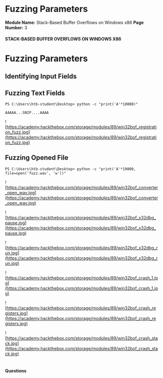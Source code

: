 <!--
 // Platform: Academy
// URL: https://academy.hackthebox.com/module/89/section/933
// Platform Version: V1
// Module ID: 89
// Module Name: Stack-Based Buffer Overflows on Windows x86
// Module Difficulty: Medium
// Section ID: 933
// Section Title: Fuzzing Parameters
// Page Title: Hack The Box - Academy
// Page Number: 3
-->

# Fuzzing Parameters

**Module Name:** Stack-Based Buffer Overflows on Windows x86 **Page Number:** 3

#### 

#### STACK-BASED BUFFER OVERFLOWS ON WINDOWS X86

# Fuzzing Parameters

## Identifying Input Fields

## Fuzzing Text Fields

``` powershell-session
PS C:\Users\htb-student\Desktop> python -c "print('A'*10000)"

AAAAA...SNIP....AAAA
```

![https://academy.hackthebox.com/storage/modules/89/win32bof_registration_fuzz.jpg](https://academy.hackthebox.com/storage/modules/89/win32bof_registration_fuzz.jpg)

## Fuzzing Opened File

``` powershell-session
PS C:\Users\htb-student\Desktop> python -c "print('A'*10000, file=open('fuzz.wav', 'w'))"
```

![https://academy.hackthebox.com/storage/modules/89/win32bof_converter_open_wav.jpg](https://academy.hackthebox.com/storage/modules/89/win32bof_converter_open_wav.jpg)

![https://academy.hackthebox.com/storage/modules/89/win32bof_x32dbg_pause.jpg](https://academy.hackthebox.com/storage/modules/89/win32bof_x32dbg_pause.jpg)

![https://academy.hackthebox.com/storage/modules/89/win32bof_x32dbg_run.jpg](https://academy.hackthebox.com/storage/modules/89/win32bof_x32dbg_run.jpg)

![https://academy.hackthebox.com/storage/modules/89/win32bof_crash_1.jpg](https://academy.hackthebox.com/storage/modules/89/win32bof_crash_1.jpg)

![https://academy.hackthebox.com/storage/modules/89/win32bof_crash_registers.jpg](https://academy.hackthebox.com/storage/modules/89/win32bof_crash_registers.jpg)

![https://academy.hackthebox.com/storage/modules/89/win32bof_crash_stack.jpg](https://academy.hackthebox.com/storage/modules/89/win32bof_crash_stack.jpg)

# 

# 

#### Questions

####